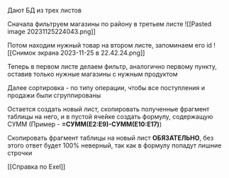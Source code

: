 Дают БД из трех листов

Сначала фильтруем магазины по району в третьем листе
![[Pasted image 20231125224043.png]]

Потом находим нужный товар на втором листе, запоминаем его id
![[Снимок экрана 2023-11-25 в 22.42.24.png]]


Теперь в первом листе делаем фильтр, аналогично первому пункту, оставив только нужные магазины с нужным продуктом

Далее сортировка - по типу операции, чтобы все поступления и продажи были сгруппированы

Остается создать новый лист, скопировать полученные фрагмент таблицы на него, и в пустой ячейке создать формулу, содержащую СУММ (Пример - **=СУММ(E2:E9)-СУММ(E10:E17)**)

Скопировать фрагмент таблицы на новый лист **ОБЯЗАТЕЛЬНО**, без этого ответ будет 100% неверный, так как в формулу попадут лишние строчки

[[Справка по Exel]]